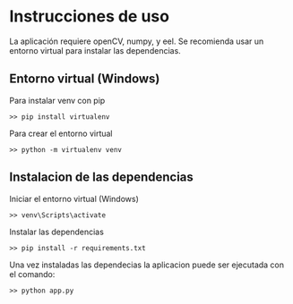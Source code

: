 # Instrucciones de uso

La aplicación requiere openCV, numpy, y eel. Se recomienda usar un entorno virtual para instalar las dependencias.

## Entorno virtual (Windows)
Para instalar venv con pip
```
>> pip install virtualenv
```
Para crear el entorno virtual
```
>> python -m virtualenv venv
```

## Instalacion de las dependencias
Iniciar el entorno virtual (Windows)
```
>> venv\Scripts\activate
```
Instalar las dependencias 
```
>> pip install -r requirements.txt
```
Una vez instaladas las dependecias la aplicacion puede ser ejecutada con el comando:
```
>> python app.py
```